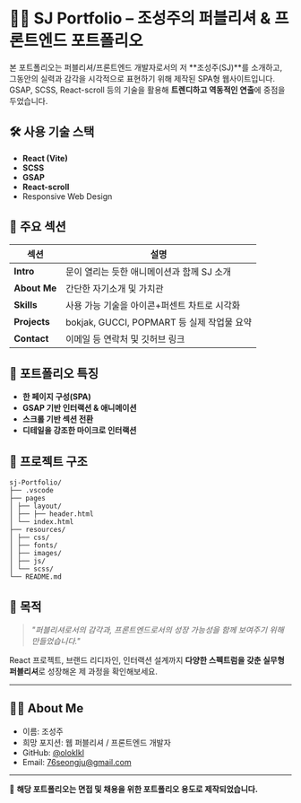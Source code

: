 # 🧑‍💻 SJ Portfolio – 조성주의 퍼블리셔 & 프론트엔드 포트폴리오

본 포트폴리오는 퍼블리셔/프론트엔드 개발자로서의 저 **조성주(SJ)**를 소개하고, 그동안의 실력과 감각을 시각적으로 표현하기 위해 제작된 SPA형 웹사이트입니다.  
GSAP, SCSS, React-scroll 등의 기술을 활용해 **트렌디하고 역동적인 연출**에 중점을 두었습니다.

## 🛠️ 사용 기술 스택

- **React (Vite)**
- **SCSS**
- **GSAP**
- **React-scroll**
- Responsive Web Design

## 🎯 주요 섹션

| 섹션 | 설명 |
|------|------|
| **Intro** | 문이 열리는 듯한 애니메이션과 함께 SJ 소개 |
| **About Me** | 간단한 자기소개 및 가치관 |
| **Skills** | 사용 가능 기술을 아이콘+퍼센트 차트로 시각화 |
| **Projects** | bokjak, GUCCI, POPMART 등 실제 작업물 요약 |
| **Contact** | 이메일 등 연락처 및 깃허브 링크 |

## 🎨 포트폴리오 특징

- **한 페이지 구성(SPA)**  
- **GSAP 기반 인터랙션 & 애니메이션**  
- **스크롤 기반 섹션 전환**  
- **디테일을 강조한 마이크로 인터랙션**

## 📁 프로젝트 구조
```
sj-Portfolio/
├── .vscode
├── pages
│ ├── layout/
│ ├── ├── header.html
│ └── index.html
├── resources/
│ ├── css/
│ ├── fonts/
│ ├── images/
│ ├── js/
│ └── scss/
└── README.md
```

## 📌 목적

> *"퍼블리셔로서의 감각과, 프론트엔드로서의 성장 가능성을 함께 보여주기 위해 만들었습니다."*

React 프로젝트, 브랜드 리디자인, 인터랙션 설계까지 **다양한 스펙트럼을 갖춘 실무형 퍼블리셔**로 성장해온 제 과정을 확인해보세요.

---

## 🙋‍♂️ About Me

- 이름: 조성주
- 희망 포지션: 웹 퍼블리셔 / 프론트엔드 개발자
- GitHub: [@oloklkl](https://github.com/oloklkl)
- Email: 76seongju@gmail.com

---

📌 **해당 포트폴리오는 면접 및 채용을 위한 포트폴리오 용도로 제작되었습니다.**

